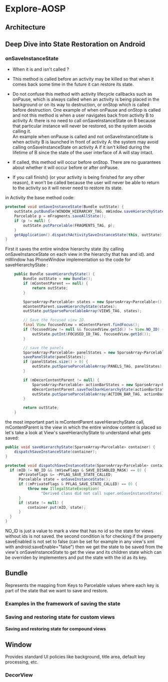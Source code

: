 # Explore-AOSP

## Architecture 


##  Deep Dive into State Restoration on Android

### onSaveInstanceState 

* When it is and isn't called ?
- This method is called before an activity may be killed so that when it comes back some time in the future it can restore its state.

- Do not confuse this method with activity lifecycle callbacks such as onPause, which is always called when an activity is being placed
in the background or on its way to destruction, or onStop which is called before destruction.
One example of when onPause and onStop is called and not this method is when a user navigates back from activity B to activity A: there 
is no need to call onSaveInstanceState on B because that particular instance will never be restored, so the system avoids calling it.  
An example when onPause is called and not onSaveInstanceState is when activity B is launched in front of activity A:
the system may avoid calling onSaveInstanceState on activity A if it isn't killed during the lifetime of B since the state of the user interface 
of A will stay intact. 
     
- If called, this method will occur before onStop. There are no guarantees about whether it will occur before or after onPause.
  
- If you call finish() (or your activity is being finished for any other reason), it won't be called because the user will never be able to 
  return to the activity so it will never need to restore its state.

in Activity the base method code:
```java
protected void onSaveInstanceState(Bundle outState) {
    outState.putBundle(WINDOW_HIERARCHY_TAG, mWindow.saveHierarchyState());
    Parcelable p = mFragments.saveAllState();
    if (p != null) {
        outState.putParcelable(FRAGMENTS_TAG, p);
    }
    getApplication().dispatchActivitySaveInstanceState(this, outState);
}
```
First it saves the entire window hierarchy state (by calling onSaveInstanceState on each view in the hierarchy that has and id).
and mWindow has PhoneWindow implementation so the code for saveHierarchyState :
```java
    public Bundle saveHierarchyState() {
        Bundle outState = new Bundle();
        if (mContentParent == null) {
            return outState;
        }

        SparseArray<Parcelable> states = new SparseArray<Parcelable>();
        mContentParent.saveHierarchyState(states);
        outState.putSparseParcelableArray(VIEWS_TAG, states);

        // Save the focused view ID.
        final View focusedView = mContentParent.findFocus();
        if (focusedView != null && focusedView.getId() != View.NO_ID) {
            outState.putInt(FOCUSED_ID_TAG, focusedView.getId());
        }

        // save the panels
        SparseArray<Parcelable> panelStates = new SparseArray<Parcelable>();
        savePanelState(panelStates);
        if (panelStates.size() > 0) {
            outState.putSparseParcelableArray(PANELS_TAG, panelStates);
        }

        if (mDecorContentParent != null) {
            SparseArray<Parcelable> actionBarStates = new SparseArray<Parcelable>();
            mDecorContentParent.saveToolbarHierarchyState(actionBarStates);
            outState.putSparseParcelableArray(ACTION_BAR_TAG, actionBarStates);
        }

        return outState;
    }
```
the most important part is mContentParent saveHierarchyState call, mContentParent is the view in which the entire window content is placed
so let's take a look at View's saveHierarchyState to understand what gets saved:
```java 
public void saveHierarchyState(SparseArray<Parcelable> container) {
    dispatchSaveInstanceState(container);
}

protected void dispatchSaveInstanceState(SparseArray<Parcelable> container) {
  if (mID != NO_ID && (mViewFlags & SAVE_DISABLED_MASK) == 0) {
      mPrivateFlags &= ~PFLAG_SAVE_STATE_CALLED;
      Parcelable state = onSaveInstanceState();
      if ((mPrivateFlags & PFLAG_SAVE_STATE_CALLED) == 0) {
          throw new IllegalStateException(
                "Derived class did not call super.onSaveInstanceState()");
      }
      if (state != null) {
          container.put(mID, state);
      }
  }
}     
```
NO_ID is just a value to mark a view that has no id so the state for views without ids is not saved.
the second condition is for checking if the property saveEnabled is not set to false (can be set for example in any view's xml with 
 android:saveEnable="false") 
 then we get the state to be saved from the view's onSaveInstanceState to get the view and its children state which can be overriden by implementers and
 put the state with the id as its key.
 
 

## Bundle 
Represents the mapping from Keys to Parcelable values where each key is part of the state that we want to save and restore.

### Examples in the framework of saving the state

### Saving and restoring state for custom views

#### Saving and restoring state for compound views 

## Window 
Provides standard UI policies like background, title area, default key processing, etc.

### DecorView
